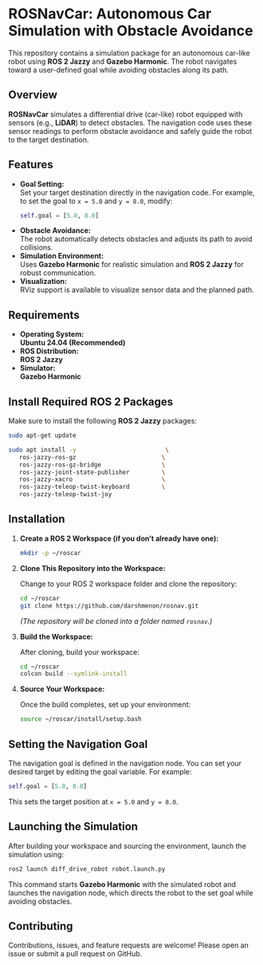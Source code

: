 
# ROSNavCar: Autonomous Car Simulation with Obstacle Avoidance

This repository contains a simulation package for an autonomous car-like robot using **ROS 2 Jazzy** and **Gazebo Harmonic**. The robot navigates toward a user-defined goal while avoiding obstacles along its path.

## Overview

**ROSNavCar** simulates a differential drive (car-like) robot equipped with sensors (e.g., **LiDAR**) to detect obstacles. The navigation code uses these sensor readings to perform obstacle avoidance and safely guide the robot to the target destination.

## Features

- **Goal Setting:**  
  Set your target destination directly in the navigation code. For example, to set the goal to `x = 5.0` and `y = 8.0`, modify:
  ```python
  self.goal = [5.0, 8.0]
  ```
- **Obstacle Avoidance:**  
  The robot automatically detects obstacles and adjusts its path to avoid collisions.
- **Simulation Environment:**  
  Uses **Gazebo Harmonic** for realistic simulation and **ROS 2 Jazzy** for robust communication.
- **Visualization:**  
  RViz support is available to visualize sensor data and the planned path.

## Requirements

- **Operating System:**  
  **Ubuntu 24.04 (Recommended)**
- **ROS Distribution:**  
  **ROS 2 Jazzy**
- **Simulator:**  
  **Gazebo Harmonic**

## Install Required ROS 2 Packages

Make sure to install the following **ROS 2 Jazzy** packages:

```bash
sudo apt-get update

sudo apt install -y                         \
   ros-jazzy-ros-gz                        \
   ros-jazzy-ros-gz-bridge                 \
   ros-jazzy-joint-state-publisher         \
   ros-jazzy-xacro                         \
   ros-jazzy-teleop-twist-keyboard         \
   ros-jazzy-teleop-twist-joy
```

## Installation

1. **Create a ROS 2 Workspace (if you don’t already have one):**

   ```bash
   mkdir -p ~/roscar
   ```

2. **Clone This Repository into the Workspace:**

   Change to your ROS 2 workspace folder and clone the repository:
   ```bash
   cd ~/roscar
   git clone https://github.com/darshmenon/rosnav.git
   ```
   *(The repository will be cloned into a folder named `rosnav`.)*

3. **Build the Workspace:**

   After cloning, build your workspace:
   ```bash
   cd ~/roscar
   colcon build --symlink-install
   ```

4. **Source Your Workspace:**

   Once the build completes, set up your environment:
   ```bash
   source ~/roscar/install/setup.bash
   ```

## Setting the Navigation Goal

The navigation goal is defined in the navigation node. You can set your desired target by editing the goal variable. For example:

```python
self.goal = [5.0, 8.0]
```

This sets the target position at `x = 5.0` and `y = 8.0`.

## Launching the Simulation

After building your workspace and sourcing the environment, launch the simulation using:

```bash
ros2 launch diff_drive_robot robot.launch.py
```

This command starts **Gazebo Harmonic** with the simulated robot and launches the navigation node, which directs the robot to the set goal while avoiding obstacles.

## Contributing

Contributions, issues, and feature requests are welcome! Please open an issue or submit a pull request on GitHub.
```

